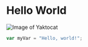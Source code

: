 # Hello World

![Image of Yaktocat](https://octodex.github.com/images/yaktocat.png)

``` javascript
var myVar = "Hello, world!";
```



